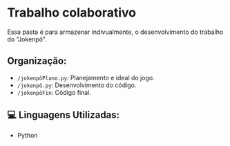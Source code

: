 # Trabalho colaborativo 
Essa pasta é para armazenar indivualmente, o desenvolvimento do trabalho do "Jokenpô".

## Organização:
- `/jokenpôPlano.py`: Planejamento e ideal do jogo.
- `/jokenpô.py`: Desenvolvimento do código.
- `/jokenpôFin`: Código final.

## 💻 Linguagens Utilizadas:
- Python
